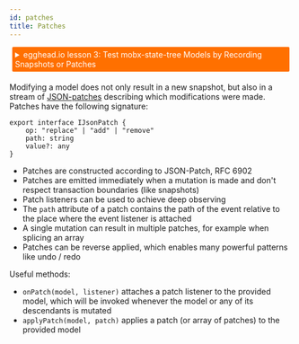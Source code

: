 ```yaml
---
id: patches
title: Patches
---
```


<div id="codefund"></div>

<details>
    <summary style="color: white; background:#ff7000;padding:5px;margin:5px;border-radius:2px">egghead.io lesson 3: Test mobx-state-tree Models by Recording Snapshots or Patches</summary>
    <br>
    <div style="padding:5px;">
        <iframe style="border: none;" width=760 height=427  src="https://egghead.io/lessons/react-test-mobx-state-tree-models-by-recording-snapshots-or-patches/embed" ></iframe>
    </div>
    <a style="font-style:italic;padding:5px;margin:5px;"  href="https://egghead.io/lessons/react-test-mobx-state-tree-models-by-recording-snapshots-or-patches">Hosted on egghead.io</a>
</details>

Modifying a model does not only result in a new snapshot, but also in a stream of [JSON-patches](http://jsonpatch.com/) describing which modifications were made.
Patches have the following signature:

    export interface IJsonPatch {
        op: "replace" | "add" | "remove"
        path: string
        value?: any
    }

- Patches are constructed according to JSON-Patch, RFC 6902
- Patches are emitted immediately when a mutation is made and don't respect transaction boundaries (like snapshots)
- Patch listeners can be used to achieve deep observing
- The `path` attribute of a patch contains the path of the event relative to the place where the event listener is attached
- A single mutation can result in multiple patches, for example when splicing an array
- Patches can be reverse applied, which enables many powerful patterns like undo / redo

Useful methods:

- `onPatch(model, listener)` attaches a patch listener to the provided model, which will be invoked whenever the model or any of its descendants is mutated
- `applyPatch(model, patch)` applies a patch (or array of patches) to the provided model
